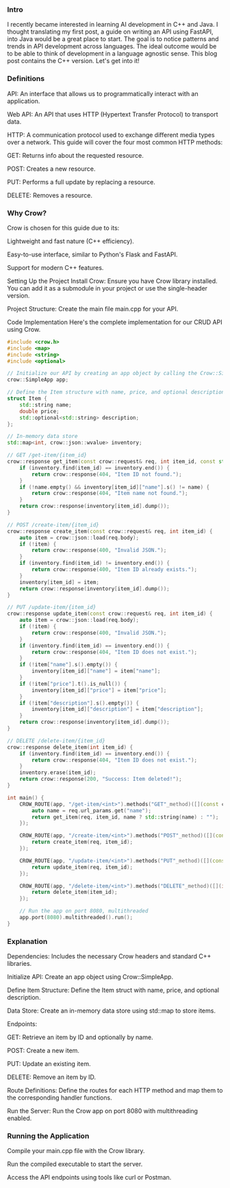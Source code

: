 ### Intro
I recently became interested in learning AI development in C++ and Java. I thought translating my first post, a guide on writing an API using FastAPI, into Java would be a great place to start. The goal is to notice patterns and trends in API development across languages. The ideal outcome would be to be able to think of development in a language agnostic sense. This blog post contains the C++ version. Let's get into it! 

### Definitions
API: An interface that allows us to programmatically interact with an application.

Web API: An API that uses HTTP (Hypertext Transfer Protocol) to transport data.

HTTP: A communication protocol used to exchange different media types over a network. This guide will cover the four most common HTTP methods:

GET: Returns info about the requested resource.

POST: Creates a new resource.

PUT: Performs a full update by replacing a resource.

DELETE: Removes a resource.

### Why Crow?
Crow is chosen for this guide due to its:

Lightweight and fast nature (C++ efficiency).

Easy-to-use interface, similar to Python's Flask and FastAPI.

Support for modern C++ features.

Setting Up the Project
Install Crow: Ensure you have Crow library installed. You can add it as a submodule in your project or use the single-header version.

Project Structure: Create the main file main.cpp for your API.

Code Implementation
Here's the complete implementation for our CRUD API using Crow.

```cpp
#include <crow.h>
#include <map>
#include <string>
#include <optional>

// Initialize our API by creating an app object by calling the Crow::SimpleApp constructor
crow::SimpleApp app;

// Define the Item structure with name, price, and optional description
struct Item {
    std::string name;
    double price;
    std::optional<std::string> description;
};

// In-memory data store
std::map<int, crow::json::wvalue> inventory;

// GET /get-item/{item_id}
crow::response get_item(const crow::request& req, int item_id, const std::string& name) {
    if (inventory.find(item_id) == inventory.end()) {
        return crow::response(404, "Item ID not found.");
    }
    if (!name.empty() && inventory[item_id]["name"].s() != name) {
        return crow::response(404, "Item name not found.");
    }
    return crow::response(inventory[item_id].dump());
}

// POST /create-item/{item_id}
crow::response create_item(const crow::request& req, int item_id) {
    auto item = crow::json::load(req.body);
    if (!item) {
        return crow::response(400, "Invalid JSON.");
    }
    if (inventory.find(item_id) != inventory.end()) {
        return crow::response(400, "Item ID already exists.");
    }
    inventory[item_id] = item;
    return crow::response(inventory[item_id].dump());
}

// PUT /update-item/{item_id}
crow::response update_item(const crow::request& req, int item_id) {
    auto item = crow::json::load(req.body);
    if (!item) {
        return crow::response(400, "Invalid JSON.");
    }
    if (inventory.find(item_id) == inventory.end()) {
        return crow::response(404, "Item ID does not exist.");
    }
    if (!item["name"].s().empty()) {
        inventory[item_id]["name"] = item["name"];
    }
    if (!item["price"].t().is_null()) {
        inventory[item_id]["price"] = item["price"];
    }
    if (!item["description"].s().empty()) {
        inventory[item_id]["description"] = item["description"];
    }
    return crow::response(inventory[item_id].dump());
}

// DELETE /delete-item/{item_id}
crow::response delete_item(int item_id) {
    if (inventory.find(item_id) == inventory.end()) {
        return crow::response(404, "Item ID does not exist.");
    }
    inventory.erase(item_id);
    return crow::response(200, "Success: Item deleted!");
}

int main() {
    CROW_ROUTE(app, "/get-item/<int>").methods("GET"_method)([](const crow::request& req, int item_id) {
        auto name = req.url_params.get("name");
        return get_item(req, item_id, name ? std::string(name) : "");
    });

    CROW_ROUTE(app, "/create-item/<int>").methods("POST"_method)([](const crow::request& req, int item_id) {
        return create_item(req, item_id);
    });

    CROW_ROUTE(app, "/update-item/<int>").methods("PUT"_method)([](const crow::request& req, int item_id) {
        return update_item(req, item_id);
    });

    CROW_ROUTE(app, "/delete-item/<int>").methods("DELETE"_method)([](int item_id) {
        return delete_item(item_id);
    });

    // Run the app on port 8080, multithreaded
    app.port(8080).multithreaded().run();
}
```
### Explanation
Dependencies: Includes the necessary Crow headers and standard C++ libraries.

Initialize API: Create an app object using Crow::SimpleApp.

Define Item Structure: Define the Item struct with name, price, and optional description.

Data Store: Create an in-memory data store using std::map to store items.

Endpoints:

GET: Retrieve an item by ID and optionally by name.

POST: Create a new item.

PUT: Update an existing item.

DELETE: Remove an item by ID.

Route Definitions: Define the routes for each HTTP method and map them to the corresponding handler functions.

Run the Server: Run the Crow app on port 8080 with multithreading enabled.

### Running the Application
Compile your main.cpp file with the Crow library.

Run the compiled executable to start the server.

Access the API endpoints using tools like curl or Postman.